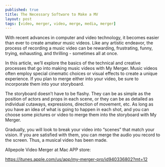 ```yaml
---
published: true
title: The Necessary Software to Make a MV
layout: post
tags: [video, merger, video, merge, media, merger]
---
```

With recent advances in computer and video technology, it becomes easier than ever to create amateur music videos. Like any artistic endeavor, the process of recording a music video can be rewarding, frustrating, funny, trying, exhausting, and thrilling - sometimes all at once. 

In this article, we’ll explore the basics of the technical and creative processes that go into making music videos with My Merger. Music videos often employ special cinematic choices or visual effects to create a unique experience. If you plan to merge either into your video, be sure to incorporate them into your storyboard.

The storyboard doesn’t have to be flashy. They can be as simple as the position of actors and props in each scene, or they can be as detailed as individual cutaways, expressions, direction of movement, etc. As long as you have an idea of what is going to happen in each shot, and you can choose some pictures or video to merge them into the storyboard with My Merger.

Gradually, you will look to break your video into “scenes” that match your vision. If you are satisfied with them, you can merge the audio you record to the screen. Thus, a musical video has been made.

Allpepole Video Merger at Mac APP store:

https://itunes.apple.com/us/app/my-merger-pro/id940336802?mt=12
